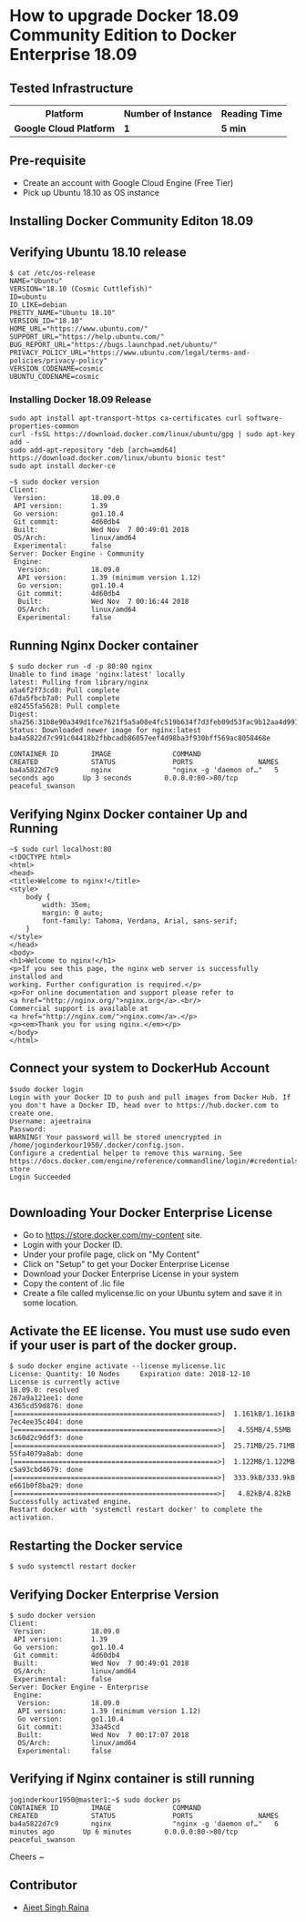 # How to upgrade Docker 18.09 Community Edition to Docker Enterprise 18.09

## Tested Infrastructure

<table class="tg">
  <tr>
    <th class="tg-yw4l"><b>Platform</b></th>
    <th class="tg-yw4l"><b>Number of Instance</b></th>
    <th class="tg-yw4l"><b>Reading Time</b></th>
    
  </tr>
  <tr>
    <td class="tg-yw4l"><b> Google Cloud Platform</b></td>
    <td class="tg-yw4l"><b>1</b></td>
    <td class="tg-yw4l"><b>5 min</b></td>
    
  </tr>
  
</table>

## Pre-requisite

- Create an account with Google Cloud Engine (Free Tier)
- Pick up Ubuntu 18.10 as OS instance


## Installing Docker Community Editon 18.09

## Verifying Ubuntu 18.10 release

```
$ cat /etc/os-release
NAME="Ubuntu"
VERSION="18.10 (Cosmic Cuttlefish)"
ID=ubuntu
ID_LIKE=debian
PRETTY_NAME="Ubuntu 18.10"
VERSION_ID="18.10"
HOME_URL="https://www.ubuntu.com/"
SUPPORT_URL="https://help.ubuntu.com/"
BUG_REPORT_URL="https://bugs.launchpad.net/ubuntu/"
PRIVACY_POLICY_URL="https://www.ubuntu.com/legal/terms-and-policies/privacy-policy"
VERSION_CODENAME=cosmic
UBUNTU_CODENAME=cosmic
```

### Installing Docker 18.09 Release

```
sudo apt install apt-transport-https ca-certificates curl software-properties-common
curl -fsSL https://download.docker.com/linux/ubuntu/gpg | sudo apt-key add -
sudo add-apt-repository "deb [arch=amd64] https://download.docker.com/linux/ubuntu bionic test"
sudo apt install docker-ce
```

```
~$ sudo docker version
Client:
 Version:           18.09.0
 API version:       1.39
 Go version:        go1.10.4
 Git commit:        4d60db4
 Built:             Wed Nov  7 00:49:01 2018
 OS/Arch:           linux/amd64
 Experimental:      false
Server: Docker Engine - Community
 Engine:
  Version:          18.09.0
  API version:      1.39 (minimum version 1.12)
  Go version:       go1.10.4
  Git commit:       4d60db4
  Built:            Wed Nov  7 00:16:44 2018
  OS/Arch:          linux/amd64
  Experimental:     false
  ```
  
## Running Nginx Docker container

```
$ sudo docker run -d -p 80:80 nginx
Unable to find image 'nginx:latest' locally
latest: Pulling from library/nginx
a5a6f2f73cd8: Pull complete 
67da5fbcb7a0: Pull complete 
e82455fa5628: Pull complete 
Digest: sha256:31b8e90a349d1fce7621f5a5a08e4fc519b634f7d3feb09d53fac9b12aa4d991
Status: Downloaded newer image for nginx:latest
ba4a5822d7c991c04418b2fbbcadb86057eef4d98ba3f930bff569ac8058468e
```

```$ sudo docker ps
CONTAINER ID        IMAGE               COMMAND                  CREATED             STATUS              PORTS                NAMES
ba4a5822d7c9        nginx               "nginx -g 'daemon of…"   5 seconds ago       Up 3 seconds        0.0.0.0:80->80/tcp   peaceful_swanson
```
## Verifying Nginx Docker container Up and Running

```
~$ sudo curl localhost:80
<!DOCTYPE html>
<html>
<head>
<title>Welcome to nginx!</title>
<style>
    body {
        width: 35em;
        margin: 0 auto;
        font-family: Tahoma, Verdana, Arial, sans-serif;
    }
</style>
</head>
<body>
<h1>Welcome to nginx!</h1>
<p>If you see this page, the nginx web server is successfully installed and
working. Further configuration is required.</p>
<p>For online documentation and support please refer to
<a href="http://nginx.org/">nginx.org</a>.<br/>
Commercial support is available at
<a href="http://nginx.com/">nginx.com</a>.</p>
<p><em>Thank you for using nginx.</em></p>
</body>
</html>
```
  
## Connect your system to DockerHub Account
  
```
$sudo docker login
Login with your Docker ID to push and pull images from Docker Hub. If you don't have a Docker ID, head over to https://hub.docker.com to create one.
Username: ajeetraina
Password: 
WARNING! Your password will be stored unencrypted in /home/joginderkour1950/.docker/config.json.
Configure a credential helper to remove this warning. See
https://docs.docker.com/engine/reference/commandline/login/#credentials-store
Login Succeeded
 
```

## Downloading Your Docker Enterprise License

- Go to https://store.docker.com/my-content site. 
- Login with your Docker ID.
- Under your profile page, click on "My Content"
- Click on "Setup" to get your Docker Enterprise License
- Download your Docker Enterprise License in your system
- Copy the content of .lic file 
- Create a file called mylicense.lic on your Ubuntu sytem and save it in some location.

## Activate the EE license. You must use sudo even if your user is part of the docker group.

```
$ sudo docker engine activate --license mylicense.lic
License: Quantity: 10 Nodes     Expiration date: 2018-12-10     License is currently active
18.09.0: resolved 
267a9a121ee1: done 
4365cd59d876: done [==================================================>]  1.161kB/1.161kB
7ec4ee35c404: done [==================================================>]   4.55MB/4.55MB
3c60d2c9ddf3: done [==================================================>]  25.71MB/25.71MB
55fa4079a8ab: done [==================================================>]  1.122MB/1.122MB
c5a93cbd4679: done [==================================================>]  333.9kB/333.9kB
e661b0f8ba29: done [==================================================>]   4.82kB/4.82kB
Successfully activated engine.
Restart docker with 'systemctl restart docker' to complete the activation.
```

## Restarting the Docker service

```
$ sudo systemctl restart docker
```

## Verifying Docker Enterprise Version

```
$ sudo docker version
Client:
 Version:           18.09.0
 API version:       1.39
 Go version:        go1.10.4
 Git commit:        4d60db4
 Built:             Wed Nov  7 00:49:01 2018
 OS/Arch:           linux/amd64
 Experimental:      false
Server: Docker Engine - Enterprise
 Engine:
  Version:          18.09.0
  API version:      1.39 (minimum version 1.12)
  Go version:       go1.10.4
  Git commit:       33a45cd
  Built:            Wed Nov  7 00:17:07 2018
  OS/Arch:          linux/amd64
  Experimental:     false
```

## Verifying if Nginx container is still running

```
joginderkour1950@master1:~$ sudo docker ps
CONTAINER ID        IMAGE               COMMAND                  CREATED             STATUS              PORTS                NAMES
ba4a5822d7c9        nginx               "nginx -g 'daemon of…"   6 minutes ago       Up 6 minutes        0.0.0.0:80->80/tcp   peaceful_swanson
```

Cheers ~

## Contributor

- [Ajeet Singh Raina](ajeetraina@gmail.com)


